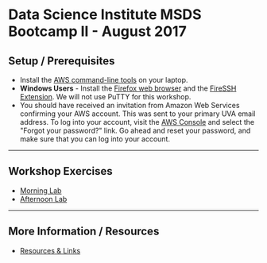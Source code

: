 # Data Science Institute MSDS Bootcamp II - August 2017

## Setup / Prerequisites
* Install the [AWS command-line tools](https://aws.amazon.com/cli/) on your laptop.
* **Windows Users** - Install the [Firefox web browser](https://www.mozilla.org/en-US/firefox/) and the [FireSSH Extension](https://addons.mozilla.org/en-US/firefox/addon/firessh/). We will not use PuTTY for this workshop.
* You should have received an invitation from Amazon Web Services confirming your AWS account. This was sent to your primary UVA email address. To log into your account, visit the [AWS Console](https://console.aws.amazon.com/) and select the "Forgot your password?" link. Go ahead and reset your password, and make sure that you can log into your account.

- - -

## Workshop Exercises
* [Morning Lab](https://github.com/uvasomrc/dsi-workshop/blob/master/am-exercises.md)
* [Afternoon Lab](https://github.com/uvasomrc/dsi-workshop/blob/master/pm-exercises.md)

- - -

## More Information / Resources
* [Resources & Links](https://github.com/uvasomrc/dsi-workshop/blob/master/resources.md)
